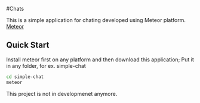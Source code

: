 #Chats

This is a simple application for chating developed using Meteor platform. [Meteor](https://www.meteor.com/)

## Quick Start

Install meteor first on any platform and then download this application;
Put it in any folder, for ex. simple-chat
```bash
cd simple-chat
meteor
```
This project is not in developmenet anymore.

